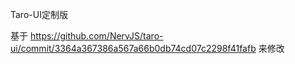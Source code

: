 Taro-UI定制版

基于 https://github.com/NervJS/taro-ui/commit/3364a367386a567a66b0db74cd07c2298f41fafb 来修改
